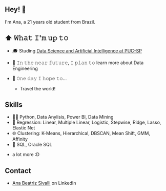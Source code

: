 ## Hey! 👋
I'm Ana, a 21 years old student from Brazil.

## ⬆ 𝚆𝚑𝚊𝚝 𝙸'𝚖 𝚞𝚙 𝚝𝚘
- 🎓 Studing [Data Science and Artificial Intelligence at PUC-SP](https://www.pucsp.br/graduacao/ciencia-de-dados-e-inteligencia-artificial)

- 🎯 𝙸𝚗 𝚝𝚑𝚎 𝚗𝚎𝚊𝚛 𝚏𝚞𝚝𝚞𝚛𝚎, 𝙸 𝚙𝚕𝚊𝚗 𝚝𝚘 learn more about Data Engineering

- 🤞 𝙾𝚗𝚎 𝚍𝚊𝚢 𝙸 𝚑𝚘𝚙𝚎 𝚝𝚘...
	- Travel the world!


## Skills
- 👨‍💻 Python, Data Anylisis, Power BI, Data Mining
- 🔭 Regression: Linear, Multiple Linear, Logistic, Stepwise, Ridge, Lasso, Elastic Net
- 🌐 Clustering: K-Means, Hierarchical, DBSCAN, Mean Shift, GMM, Affinity
- 💽 SQL, Oracle SQL
+ a lot more :D

## Contact
- [Ana Beatriz Sivalli](https://www.linkedin.com/in/ana-beatriz-sivalli-pinheiro-149a0a290/) on LinkedIn
